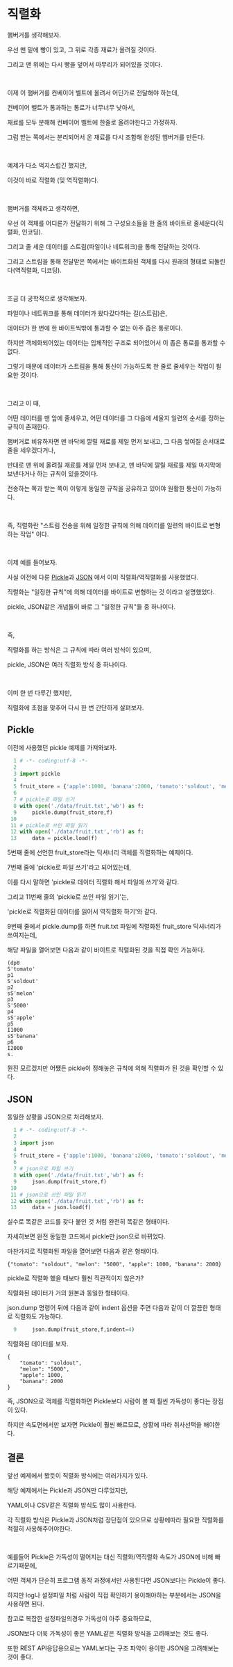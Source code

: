 # 직렬화

햄버거를 생각해보자.

우선 맨 밑에 빵이 있고, 그 위로 각종 재료가 올려질 것이다.

그리고 맨 위에는 다시 빵을 덮어서 마무리가 되어있을 것이다.

<br/>

이제 이 햄버거를 컨베이어 벨트에 올려서 어딘가로 전달해야 하는데,

컨베이어 벨트가 통과하는 통로가 너무너무 낮아서,

재료를 모두 분해해 컨베이어 벨트에 한줄로 올려야한다고 가정하자.

그럼 받는 쪽에서는 분리되어서 온 재료를 다시 조합해 완성된 햄버거를 만든다.

<br/>

예제가 다소 억지스럽긴 했지만, 

이것이 바로 직렬화 (및 역직렬화)다.

<br/>

햄버거를 객체라고 생각하면,

우선 이 객체를 어디론가 전달하기 위해 그 구성요소들을 한 줄의 바이트로 줄세운다(직렬화, 인코딩). 

그리고 줄 세운 데이터를 스트림(파일이나 네트워크)을 통해 전달하는 것이다.

그리고 스트림을 통해 전달받은 쪽에서는 바이트화된 객체를 다시 원래의 형태로 되돌린다(역직렬화, 디코딩).

<br/>

조금 더 공학적으로 생각해보자.

파일이나 네트워크를 통해 데이터가 왔다갔다하는 길(스트림)은, 

데이터가 한 번에 한 바이트씩밖에 통과할 수 없는 아주 좁은 통로이다.

하지만 객체화되어있는 데이터는 입체적인 구조로 되어있어서 이 좁은 통로를 통과할 수 없다.

그렇기 때문에 데이터가 스트림을 통해 통신이 가능하도록 한 줄로 줄세우는 작업이 필요한 것이다.

<br/>

그리고 이 때, 

어떤 데이터를 맨 앞에 줄세우고, 어떤 데이터를 그 다음에 세울지 일련의 순서를 정하는 규칙이 존재한다.

햄버거로 비유하자면 맨 바닥에 깔릴 재료를 제일 먼저 보내고, 그 다음 쌓여질 순서대로 줄을 세우겠다거나,

반대로 맨 위에 올려질 재료를 제일 먼저 보내고, 맨 바닥에 깔릴 재료를 제일 마지막에 보낸다거나 하는 규칙이 있을것이다.

전송하는 쪽과 받는 쪽이 이렇게 동일한 규칙을 공유하고 있어야 원활한 통신이 가능하다.

<br/>

즉, 직렬화란 "스트림 전송을 위해 일정한 규칙에 의해 데이터를 일련의 바이트로 변형하는 작업" 이다.

<br/>

이제 예를 들어보자.

사실 이전에 다룬 <a href="https://itholic.github.io/python-pickle/" target="_blank">Pickle</a>과  <a href="https://itholic.github.io/python-json/" target="_blank">JSON</a> 에서 이미 직렬화/역직렬화를 사용했었다.

직렬화는 "일정한 규칙"에 의해 데이터를 바이트로 변형하는 것 이라고 설명했었다.

pickle, JSON같은 개념들이 바로 그 "일정한 규칙"들 중 하나이다.

<br/>

즉, 

직렬화를 하는 방식은 그 규칙에 따라 여러 방식이 있으며,  

pickle, JSON은 여러 직렬화 방식 중 하나이다.

<br/>

이미 한 번 다루긴 했지만,

직렬화에 초점을 맞추어 다시 한 번 간단하게 살펴보자.

## Pickle

이전에 사용했던 pickle 예제를 가져와보자.

```python
  1 # -*- coding:utf-8 -*-
  2
  3 import pickle
  4
  5 fruit_store = {'apple':1000, 'banana':2000, 'tomato':'soldout', 'melon':'5000'}
  6
  7 # pickle로 파일 쓰기
  8 with open('./data/fruit.txt','wb') as f:
  9     pickle.dump(fruit_store,f)
 10
 11 # pickle로 쓰인 파일 읽기
 12 with open('./data/fruit.txt','rb') as f:
 13     data = pickle.load(f)
```

5번째 줄에 선언한 fruit_store라는 딕셔너리 객체를 직렬화하는 예제이다.

7번쨰 줄에 'pickle로 파일 쓰기'라고 되어있는데,

이를 다시 말하면 'pickle로 데이터 직렬화 해서 파일에 쓰기'와 같다.

그리고 11번째 줄의 'pickle로 쓰인 파일 읽기'는,

'pickle로 직렬화된 데이터를 읽어서 역직렬화 하기'와 같다.

9번째 줄에서 pickle.dump를 하면 fruit.txt 파일에 직렬화된 fruit_store 딕셔너리가 쓰여지는데,

해당 파일을 열어보면 다음과 같이 바이트로 직렬화된 것을 직접 확인 가능하다.

```
(dp0
S'tomato'
p1
S'soldout'
p2
sS'melon'
p3
S'5000'
p4
sS'apple'
p5
I1000
sS'banana'
p6
I2000
s.
```

뭔진 모르겠지만 어쨌든 pickle이 정해놓은 규칙에 의해 직렬화가 된 것을 확인할 수 있다.

## JSON

동일한 상황을 JSON으로 처리해보자.

```python
  1 # -*- coding:utf-8 -*-
  2
  3 import json
  4
  5 fruit_store = {'apple':1000, 'banana':2000, 'tomato':'soldout', 'melon':'5000'}
  6
  7 # json으로 파일 쓰기
  8 with open('./data/fruit.txt','wb') as f:
  9     json.dump(fruit_store,f)
 10
 11 # json으로 쓰인 파일 읽기
 12 with open('./data/fruit.txt','rb') as f:
 13     data = json.load(f)
```

실수로 똑같은 코드를 갖다 붙인 것 처럼 완전히 똑같은 형태이다.

자세히보면 완전 동일한 코드에서 pickle만 json으로 바뀌었다.

마찬가지로 직렬화된 파일을 열어보면 다음과 같은 형태이다.

```
{"tomato": "soldout", "melon": "5000", "apple": 1000, "banana": 2000}
```

pickle로 직렬화 했을 때보다 훨씬 직관적이지 않은가?

직렬화된 데이터가 거의 원본과 동일한 형태이다.

json.dump 명령어 뒤에 다음과 같이 indent 옵션을 주면 다음과 같이 더 깔끔한 형태로 직렬화도 가능하다.

```python
  9     json.dump(fruit_store,f,indent=4)
```

직렬화된 데이터를 보자.

```
{
    "tomato": "soldout",
    "melon": "5000",
    "apple": 1000,
    "banana": 2000
}
```

즉, JSON으로 객체를 직렬화하면 Pickle보다 사람이 볼 때 훨씬 가독성이 좋다는 장점이 있다.

하지만 속도면에서만 보자면 Pickle이 훨씬 빠르므로, 상황에 따라 취사선택을 해야한다.

## 결론

앞선 예제에서 봤듯이 직렬화 방식에는 여러가지가 있다.

해당 예제에서는 Pickle과 JSON만 다루었지만,

YAML이나 CSV같은 직렬화 방식도 많이 사용한다.

각 직렬화 방식은 Pickle과 JSON처럼 장단점이 있으므로 상황에따라 필요한 직렬화를 적절히 사용해주어야한다.

<br/>

예를들어 Pickle은 가독성이 떨어지는 대신 직렬화/역직렬화 속도가 JSON에 비해 빠르기때문에, 

어떤 객체가 단순히 프로그램 동작 과정에서만 사용된다면 JSON보다는 Pickle이 좋다.

하지만 log나 설정파일 처럼 사람이 직접 확인하기 용이해야하는 부분에서는 JSON을 사용하면 된다.

참고로 복잡한 설정파일의경우 가독성이 아주 중요하므로, 

JSON보다 더욱 가독성이 좋은 YAML같은 직렬화 방식을 고려해보는 것도 좋다.

또한 REST API응답용으로는 YAML보다는 구조 파악이 용이한 JSON을 고려해보는 것이 좋다.

